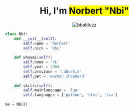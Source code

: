 <h1 align="center">Hi, I'm <mark>Norbert "Nbi"</mark></h1>
<p align="center"> <img src="https://komarev.com/ghpvc/?username=Noooorbi&label=Profile%20views&color=0e75b6&style=flat" alt="bbalduzz" /> </p>

```python
class Nbi:
    def __init__(self):
        self.name = 'Norbert'
        self.nick = 'Nbi'
    
    def whoami(self):
        self.home = 'PL'
        self.year = 2004
        self.province = 'Lubuskie'
        self.pet = 'German Shepherd'
    
    def skills(self):
        self.mainlanguage = 'lua'
        self.languages = ['python', 'html', 'lua']
        
me = Nbi()
```
